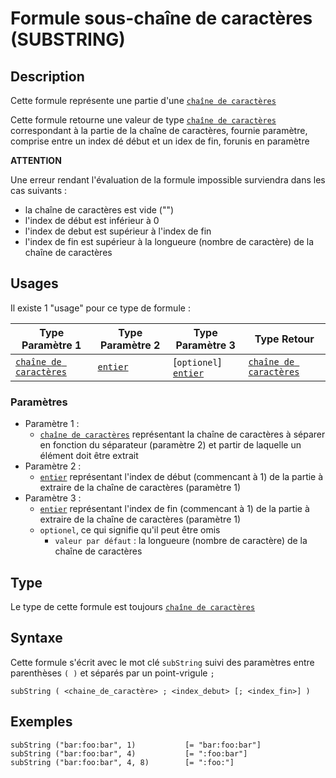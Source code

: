 # Formule sous-chaîne de caractères (SUBSTRING)
## Description
Cette formule représente une partie d'une [`chaîne de caractères`][valeur-de-retour] 

Cette formule retourne une valeur de type [`chaîne de caractères`][valeur-de-retour] correspondant à la partie de la chaîne de caractères, fournie paramètre, comprise entre un index dé début et un idex de fin, forunis en paramètre

__ATTENTION__

Une erreur rendant l'évaluation de la formule impossible surviendra dans les cas suivants :
- la chaîne de caractères est vide ("")
- l'index de début est inférieur à 0
- l'index de debut est supérieur à l'index de fin
- l'index de fin est supérieur à la longueure (nombre de caractère) de la chaîne de caractères

## Usages
Il existe 1 "usage" pour ce type de formule :

|Type Paramètre 1|Type Paramètre 2|Type Paramètre 3|Type Retour|
|----------------|----------------|----------------|-----------|
|[`chaîne de caractères`][valeur-de-retour]|[`entier`][valeur-de-retour]|[`optionel`] [`entier`][valeur-de-retour]|[`chaîne de caractères`][valeur-de-retour]|

### Paramètres
- Paramètre 1 :
    - [`chaîne de caractères`][valeur-de-retour] représentant la chaîne de caractères à séparer en fonction du séparateur (paramètre 2) et partir de laquelle un élément doit être extrait
- Paramètre 2 :
    - [`entier`][valeur-de-retour] représentant l'index de début (commencant à 1) de la partie à extraire de la chaîne de caractères (paramètre 1)
- Paramètre 3 :
    - [`entier`][valeur-de-retour] représentant l'index de fin (commencant à 1) de la partie à extraire de la chaîne de caractères (paramètre 1)
    - `optionel`, ce qui signifie qu'il peut être omis
        - `valeur par défaut` : la longueure (nombre de caractère) de la chaîne de caractères

## Type
Le type de cette formule est toujours [`chaîne de caractères`][valeur-de-retour]

## Syntaxe
Cette formule s'écrit avec le mot clé `subString` suivi des paramètres entre parenthèses `( )` et séparés par un point-vrigule `;`

    subString ( <chaine_de_caractère> ; <index_debut> [; <index_fin>] )

## Exemples
    subString ("bar:foo:bar", 1)           [= "bar:foo:bar"]
    subString ("bar:foo:bar", 4)           [= ":foo:bar"]
    subString ("bar:foo:bar", 4, 8)        [= ":foo:"]
    

[valeur-de-retour]: ../../lexique.md#valeur-de-retour